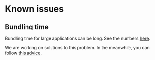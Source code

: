 # Known issues

## Bundling time

Bundling time for large applications can be long. See the numbers
[here](https://github.com/scalacenter/scalajs-bundler/issues/1#issuecomment-254153548).

We are working on solutions to this problem. In the meanwhile, you can
follow [this advice](cookbook.md#performance).